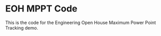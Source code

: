 EOH MPPT Code
=========

This is the code for the Engineering Open House Maximum Power Point Tracking demo.